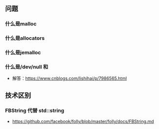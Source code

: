 ## 问题

### 什么是malloc

### 什么是allocators

### 什么是jemalloc

### 什么是/dev/null 和 

- 解答：https://www.cnblogs.com/lishihai/p/7986565.html

## 技术区别

### FBString 代替 std::string

- https://github.com/facebook/folly/blob/master/folly/docs/FBString.md





